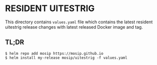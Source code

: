 # RESIDENT UITESTRIG

This directory contains `values.yaml` file which contains the latest resident uitestrig release changes with latest released Docker image and tag.

## TL;DR

```console
$ helm repo add mosip https://mosip.github.io
$ helm install my-release mosip/uitestrig -f values.yaml
```
